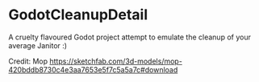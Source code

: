 # GodotCleanupDetail
A cruelty flavoured Godot project attempt to emulate the cleanup of your average Janitor :)


Credit:
Mop
https://sketchfab.com/3d-models/mop-420bddb8730c4e3aa7653e5f7c5a5a7c#download
